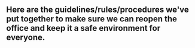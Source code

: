 ## Here are the guidelines/rules/procedures we've put together to make sure we can reopen the office and keep it a safe environment for everyone.